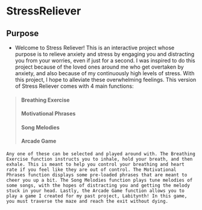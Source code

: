 # StressReliever
## Purpose
- Welcome to Stress Reliever! This is an interactive project whose purpose is to relieve anxiety and stress by engaging you and distracting you from your worries, even if just for a second. I was inspired to do this project because of the loved ones around me who get overtaken by anxiety, and also because of my continuously high levels of stress. With this project, I hope to alleviate these overwhelming feelings.
This version of Stress Reliever comes with 4 main functions:
> #### Breathing Exercise
> #### Motivational Phrases
> #### Song Melodies
> #### Arcade Game
	Any one of these can be selected and played around with. The Breathing Exercise function instructs you to inhale, hold your breath, and then exhale. This is meant to help you control your breathing and heart rate if you feel like they are out of control. The Motivational Phrases function displays some pre-loaded phrases that are meant to cheer you up a bit. The Song Melodies function plays tune melodies of some songs, with the hopes of distracting you and getting the melody stuck in your head. Lastly, the Arcade Game function allows you to play a game I created for my past project, Labitynth! In this game, you must traverse the maze and reach the exit without dying.
